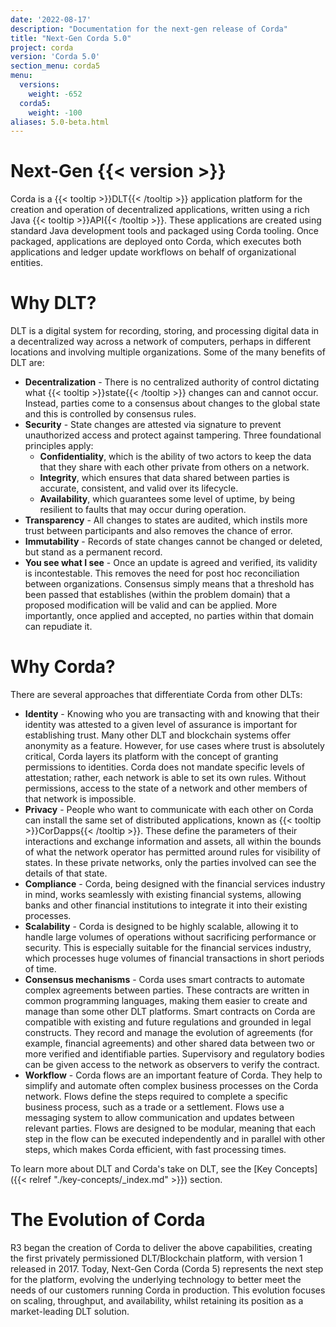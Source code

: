 ```yaml
---
date: '2022-08-17'
description: "Documentation for the next-gen release of Corda"
title: "Next-Gen Corda 5.0"
project: corda
version: 'Corda 5.0'
section_menu: corda5
menu:
  versions:
    weight: -652
  corda5:
    weight: -100
aliases: 5.0-beta.html   
---
```

# Next-Gen {{< version >}}

Corda is a {{< tooltip >}}DLT{{< /tooltip >}} application platform for the creation and operation of decentralized applications, written using a rich Java {{< tooltip >}}API{{< /tooltip >}}.
These applications are created using standard Java development tools and packaged using Corda tooling.
Once packaged, applications are deployed onto Corda, which executes both applications and ledger update workflows on behalf of organizational entities.

# Why DLT?
DLT is a digital system for recording, storing, and processing digital data in a decentralized way across a network of computers, perhaps in different locations and involving multiple organizations.
Some of the many benefits of DLT are:
* **Decentralization** - There is no centralized authority of control dictating what {{< tooltip >}}state{{< /tooltip >}} changes can and cannot occur. Instead, parties come to a consensus about changes to the global state and this is controlled by consensus rules.
* **Security** - State changes are attested via signature to prevent unauthorized access and protect against tampering. Three foundational principles apply:
  * **Confidentiality**, which is the ability of two actors to keep the data that they share with each other private from others on a network.
  * **Integrity**, which ensures that data shared between parties is accurate, consistent, and valid over its lifecycle.
  * **Availability**, which guarantees some level of uptime, by being resilient to faults that may occur during operation.
* **Transparency** - All changes to states are audited, which instils more trust between participants and also removes the chance of error.
* **Immutability** - Records of state changes cannot be changed or deleted, but stand as a permanent record.
* **You see what I see** - Once an update is agreed and verified, its validity is incontestable.
This removes the need for post hoc reconciliation between organizations.
Consensus simply means that a threshold has been passed that establishes (within the problem domain) that a proposed modification will be valid and can be applied.
More importantly, once applied and accepted, no parties within that domain can repudiate it.

# Why Corda?

There are several approaches that differentiate Corda from other DLTs:
* **Identity** - Knowing who you are transacting with and knowing that their identity was attested to a given level of assurance is important for establishing trust.
Many other DLT and blockchain systems offer anonymity as a feature.
However, for use cases where trust is absolutely critical, Corda layers its platform with the concept of granting permissions to identities.
Corda does not mandate specific levels of attestation; rather, each network is able to set its own rules. Without permissions, access to the state of a network and other members of that network is impossible.
* **Privacy** - People who want to communicate with each other on Corda can install the same set of distributed applications, known as {{< tooltip >}}CorDapps{{< /tooltip >}}.
These define the parameters of their interactions and exchange information and assets, all within the bounds of what the network operator has permitted around rules for visibility of states.
In these private networks, only the parties involved can see the details of that state.
* **Compliance** - Corda, being designed with the financial services industry in mind, works seamlessly with existing financial systems, allowing banks and other financial institutions to integrate it into their existing processes.
* **Scalability** - Corda is designed to be highly scalable, allowing it to handle large volumes of operations without sacrificing performance or security. This is especially suitable for the financial services industry, which processes huge volumes of financial transactions in short periods of time.
* **Consensus mechanisms** - Corda uses smart contracts to automate complex agreements between parties. These contracts are written in common programming languages, making them easier to create and manage than some other DLT platforms. Smart contracts on Corda are compatible with existing and future regulations and grounded in legal constructs. They record and manage the evolution of agreements (for example, financial agreements) and other shared data between two or more verified and identifiable parties. Supervisory and regulatory bodies can be given access to the network as observers to verify the contract.
* **Workflow** - Corda flows are an important feature of Corda. They help to simplify and automate often complex business processes on the Corda network. Flows define the steps required to complete a specific business process, such as a trade or a settlement.
Flows use a messaging system to allow communication and updates between relevant parties. Flows are designed to be modular, meaning that each step in the flow can be executed independently and in parallel with other steps, which makes Corda efficient, with fast processing times.

 To learn more about DLT and Corda's take on DLT, see the [Key Concepts]({{< relref "./key-concepts/_index.md" >}}) section.

# The Evolution of Corda

R3 began the creation of Corda to deliver the above capabilities, creating the first privately permissioned DLT/Blockchain platform, with version 1 released in 2017.
Today, Next-Gen Corda (Corda 5) represents the next step for the platform, evolving the underlying technology to better meet the needs of our customers running Corda in production.
This evolution focuses on scaling, throughput, and availability, whilst retaining its position as a market-leading DLT solution.